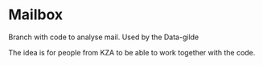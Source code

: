 # Mailbox
Branch with code to analyse mail. Used by the Data-gilde

The idea is for people from KZA to be able to work together with the code.

